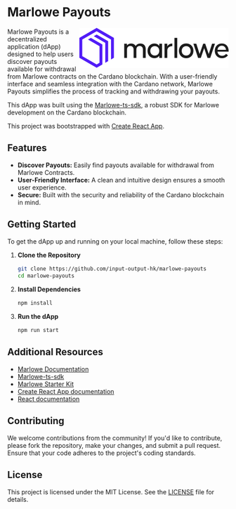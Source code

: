 # Marlowe Payouts

<img align="right" src="public/images/marlowe-logo-primary.svg" >

Marlowe Payouts is a decentralized application (dApp) designed to help users discover payouts available for withdrawal from Marlowe contracts on the Cardano blockchain. With a user-friendly interface and seamless integration with the Cardano network, Marlowe Payouts simplifies the process of tracking and withdrawing your payouts.

This dApp was built using the [Marlowe-ts-sdk](https://github.com/input-output-hk/marlowe-ts-sdk), a robust SDK for Marlowe development on the Cardano blockchain.

This project was bootstrapped with [Create React App](https://github.com/facebook/create-react-app).

## Features

- **Discover Payouts:** Easily find payouts available for withdrawal from Marlowe Contracts.
- **User-Friendly Interface:** A clean and intuitive design ensures a smooth user experience.
- **Secure:** Built with the security and reliability of the Cardano blockchain in mind.

## Getting Started

To get the dApp up and running on your local machine, follow these steps:

1. **Clone the Repository**
   ```bash
   git clone https://github.com/input-output-hk/marlowe-payouts
   cd marlowe-payouts

2. **Install Dependencies**
   ```bash
   npm install

3. **Run the dApp**
   ```bash
   npm run start

## Additional Resources

- [Marlowe Documentation](https://docs.marlowe.iohk.io/docs/introduction)
- [Marlowe-ts-sdk](https://github.com/input-output-hk/marlowe-ts-sdk)
- [Marlowe Starter Kit](https://github.com/input-output-hk/marlowe-starter-kit)
- [Create React App documentation](https://facebook.github.io/create-react-app/docs/getting-started)
- [React documentation](https://reactjs.org/)

## Contributing

We welcome contributions from the community! If you'd like to contribute, please fork the repository, make your changes, and submit a pull request. Ensure that your code adheres to the project's coding standards.

## License

This project is licensed under the MIT License. See the [LICENSE](LICENSE) file for details.

